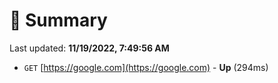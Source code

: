 # 📖 Summary
Last updated: **11/19/2022, 7:49:56 AM**

- `GET` [https://google.com](https://google.com) - **Up** (294ms)
